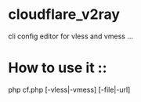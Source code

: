 # cloudflare_v2ray
cli config editor for vless and vmess ...
# How to use it :: 
  php cf.php [-vless|-vmess] [-file|-url]
